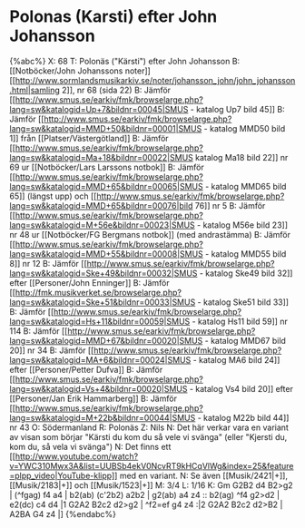 # Polonas (Karsti) efter John Johansson

{%abc%}
X: 68
T: Polonäs ("Kärsti") efter John Johansson
B: [[Notböcker/John Johanssons noter]] [[http://www.sormlandsmusikarkiv.se/noter/johansson_john/john_johansson.html|samling 2]], nr 68 (sida 22)
B: Jämför [[http://www.smus.se/earkiv/fmk/browselarge.php?lang=sw&katalogid=Up+7&bildnr=00045|SMUS - katalog Up7 bild 45]]
B: Jämför [[http://www.smus.se/earkiv/fmk/browselarge.php?lang=sw&katalogid=MMD+50&bildnr=00001|SMUS - katalog MMD50 bild 1]] från [[Platser/Västergötland]]
B: Jämför [[http://www.smus.se/earkiv/fmk/browselarge.php?lang=sw&katalogid=Ma+18&bildnr=00022|SMUS katalog Ma18 bild 22]] nr 69 ur [[Notböcker/Lars Larssons notbok]]
B: Jämför [[http://www.smus.se/earkiv/fmk/browselarge.php?lang=sw&katalogid=MMD+65&bildnr=00065|SMUS - katalog MMD65 bild 65]] (längst upp) och [[http://www.smus.se/earkiv/fmk/browselarge.php?lang=sw&katalogid=MMD+65&bildnr=00076|bild 76]] nr 5
B: Jämför [[http://www.smus.se/earkiv/fmk/browselarge.php?lang=sw&katalogid=M+56e&bildnr=00023|SMUS - katalog M56e bild 23]] nr 48 ur [[Notböcker/FG Bergmans notbok]] (med andrastämma)
B: Jämför [[http://www.smus.se/earkiv/fmk/browselarge.php?lang=sw&katalogid=MMD+55&bildnr=00008|SMUS - katalog MMD55 bild 8]] nr 12
B: Jämför [[http://www.smus.se/earkiv/fmk/browselarge.php?lang=sw&katalogid=Ske+49&bildnr=00032|SMUS - katalog Ske49 bild 32]] efter [[Personer/John Enninger]]
B: Jämför [[http://fmk.musikverket.se/browselarge.php?lang=sw&katalogid=Ske+51&bildnr=00033|SMUS - katalog Ske51 bild 33]]
B: Jämför [[http://www.smus.se/earkiv/fmk/browselarge.php?lang=sw&katalogid=Hs+11&bildnr=00059|SMUS - katalog Hs11 bild 59]] nr 114
B: Jämför [[http://www.smus.se/earkiv/fmk/browselarge.php?lang=sw&katalogid=MMD+67&bildnr=00020|SMUS - katalog MMD67 bild 20]] nr 34
B: Jämför [[http://www.smus.se/earkiv/fmk/browselarge.php?lang=sw&katalogid=MA+6&bildnr=00024|SMUS - katalog MA6 bild 24]] efter [[Personer/Petter Dufva]]
B: Jämför [[http://www.smus.se/earkiv/fmk/browselarge.php?lang=sw&katalogid=Vs+4&bildnr=00020|SMUS - katalog Vs4 bild 20]] efter [[Personer/Jan Erik Hammarberg]]
B: Jämför [[http://www.smus.se/earkiv/fmk/browselarge.php?lang=sw&katalogid=M+22b&bildnr=00044|SMUS - katalog M22b bild 44]] nr 43
O: Södermanland
R: Polonäs
Z: Nils
N: Det här verkar vara en variant av visan som börjar "Kärsti du kom du så vele vi svänga" (eller "Kjersti du, kom du, så vela vi svänga")
N: Det finns ett [[http://www.youtube.com/watch?v=YWC310Mwx3A&list=UUBSb4ekV0NcvRT9kHCqVlWg&index=25&feature=plpp_video|YouTube-klipp]] med en variant.
N: Se även [[Musik/2421|+]], [[Musik/2183|+]] och [[Musik/1523|+]]
M: 3/4
L: 1/16
K: Gm
G2B2 d4 B2>g2 | (^fgag) f4 a4 | b2(ab) (c'2b2) a2b2 | g2(ab) a4 z4 ::
b2(ag) ^f4 g2>d2 | e2(dc) c4 d4 |1 G2A2 B2c2 d2>g2 | ^f2=ef g4 z4 :|2
G2A2 B2c2 d2>B2 | A2BA G4 z4 |]
{%endabc%}
